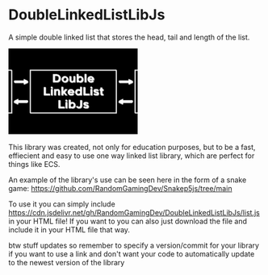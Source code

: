 # DoubleLinkedListLibJs
A simple double linked list that stores the head, tail and length of the list.

<img src="DoubleLinkedListLibJs.png" width="256" />

This library was created, not only for education purposes, but to be a fast, effiecient and easy to use one way linked list library, which are perfect for things like ECS.

An example of the library's use can be seen here in the form of a snake game: https://github.com/RandomGamingDev/Snakep5js/tree/main

To use it you can simply include https://cdn.jsdelivr.net/gh/RandomGamingDev/DoubleLinkedListLibJs/list.js in your HTML file! If you want to you can also just download the file and include it in your HTML file that way.

btw stuff updates so remember to specify a version/commit for your library if you want to use a link and don't want your code to automatically update to the newest version of the library
